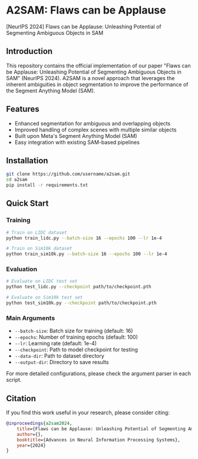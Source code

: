 # A2SAM: Flaws can be Applause

[NeurIPS 2024] Flaws can be Applause: Unleashing Potential of Segmenting Ambiguous Objects in SAM

## Introduction

This repository contains the official implementation of our paper "Flaws can be Applause: Unleashing Potential of Segmenting Ambiguous Objects in SAM" (NeurIPS 2024). A2SAM is a novel approach that leverages the inherent ambiguities in object segmentation to improve the performance of the Segment Anything Model (SAM).

## Features

- Enhanced segmentation for ambiguous and overlapping objects
- Improved handling of complex scenes with multiple similar objects
- Built upon Meta's Segment Anything Model (SAM)
- Easy integration with existing SAM-based pipelines

## Installation

```bash
git clone https://github.com/username/a2sam.git
cd a2sam
pip install -r requirements.txt
```

## Quick Start

### Training

```bash
# Train on LIDC dataset
python train_lidc.py --batch-size 16 --epochs 100 --lr 1e-4

# Train on Sim10k dataset
python train_sim10k.py --batch-size 16 --epochs 100 --lr 1e-4
```

### Evaluation

```bash
# Evaluate on LIDC test set
python test_lidc.py --checkpoint path/to/checkpoint.pth

# Evaluate on Sim10k test set
python test_sim10k.py --checkpoint path/to/checkpoint.pth
```

### Main Arguments

- `--batch-size`: Batch size for training (default: 16)
- `--epochs`: Number of training epochs (default: 100)
- `--lr`: Learning rate (default: 1e-4)
- `--checkpoint`: Path to model checkpoint for testing
- `--data-dir`: Path to dataset directory
- `--output-dir`: Directory to save results

For more detailed configurations, please check the argument parser in each script.

## Citation

If you find this work useful in your research, please consider citing:

```bibtex
@inproceedings{a2sam2024,
    title={Flaws can be Applause: Unleashing Potential of Segmenting Ambiguous Objects in SAM},
    author={},
    booktitle={Advances in Neural Information Processing Systems},
    year={2024}
}
```
